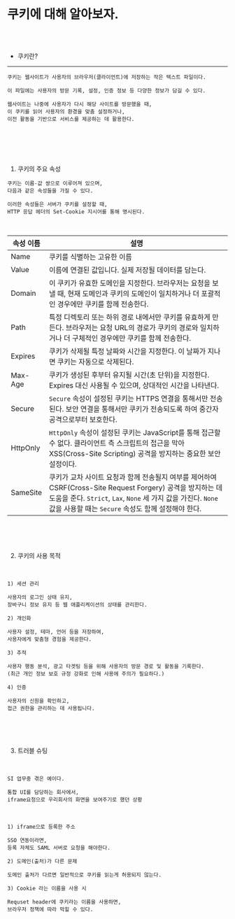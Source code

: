 # 쿠키에 대해 알아보자.

<br />
<br />

* 쿠키란?
---

```
쿠키는 웹사이트가 사용자의 브라우저(클라이언트)에 저장하는 작은 텍스트 파일이다.

이 파일에는 사용자의 방문 기록, 설정, 인증 정보 등 다양한 정보가 담길 수 있다.

웹사이트는 나중에 사용자가 다시 해당 사이트를 방문했을 때,
이 쿠키를 읽어 사용자의 환경을 맞춤 설정하거나,
이전 활동을 기반으로 서비스를 제공하는 데 활용한다.
```

<br />
<br />
<br />
<br />

1. 쿠키의 주요 속성

```
쿠키는 이름-값 쌍으로 이루어져 있으며,
다음과 같은 속성들을 가질 수 있다.

이러한 속성들은 서버가 쿠키를 설정할 때,
HTTP 응답 헤더의 Set-Cookie 지시어를 통해 명시된다.
```

<br />

| 속성 이름        | 설명                                                                                                                                                                                                                                                                                                                         |
| -------------- | -------------------------------------------------------------------------------------------------------------------------------------------------------------------------------------------------------|
| Name           | 쿠키를 식별하는 고유한 이름                                                                                                                                                                                                                                                                                        |
| Value          | 이름에 연결된 값입니다. 실제 저장될 데이터를 담는다.                                                                                                                                                                                                                                                                           |
| Domain         | 이 쿠키가 유효한 도메인을 지정한다. 브라우저는 요청을 보낼 때, 현재 도메인과 쿠키의 도메인이 일치하거나 더 포괄적인 경우에만 쿠키를 함께 전송한다.                                                                                                                                                                                      |
| Path           | 특정 디렉토리 또는 하위 경로 내에서만 쿠키를 유효하게 만든다. 브라우저는 요청 URL의 경로가 쿠키의 경로와 일치하거나 더 구체적인 경우에만 쿠키를 함께 전송한다.                                                                                                                                                                   |
| Expires        | 쿠키가 삭제될 특정 날짜와 시간을 지정한다. 이 날짜가 지나면 쿠키는 자동으로 삭제된다.                                                                                                                                                                                                                                             |
| Max-Age        | 쿠키가 생성된 후부터 유지될 시간(초 단위)을 지정한다. Expires 대신 사용될 수 있으며, 상대적인 시간을 나타낸다.                                                                                                                                                                                                             |
| Secure         | `Secure` 속성이 설정된 쿠키는 HTTPS 연결을 통해서만 전송된다. 보안 연결을 통해서만 쿠키가 전송되도록 하여 중간자 공격으로부터 보호한다.                                                                                                                                                                                 |
| HttpOnly       | `HttpOnly` 속성이 설정된 쿠키는 JavaScript를 통해 접근할 수 없다. 클라이언트 측 스크립트의 접근을 막아 XSS(Cross-Site Scripting) 공격을 방지하는 중요한 보안 설정이다.                                                                                                                                                        |
| SameSite       | 쿠키가 교차 사이트 요청과 함께 전송될지 여부를 제어하여 CSRF(Cross-Site Request Forgery) 공격을 방지하는 데 도움을 준다. `Strict`, `Lax`, `None` 세 가지 값을 가진다. `None` 값을 사용할 때는 `Secure` 속성도 함께 설정해야 한다. 

<br />
<br />
<br />

2. 쿠키의 사용 목적

<br />

`1) 세션 관리` 

```
사용자의 로그인 상태 유지,
장바구니 정보 유지 등 웹 애플리케이션의 상태를 관리한다.
```

`2) 개인화` 

```
사용자 설정, 테마, 언어 등을 저장하여,
사용자에게 맞춤형 경험을 제공한다.
```

`3) 추적`

```
사용자 행동 분석, 광고 타겟팅 등을 위해 사용자의 방문 경로 및 활동을 기록한다.
(최근 개인 정보 보호 규정 강화로 인해 사용에 주의가 필요하다.)
```

`4) 인증`

```
사용자의 신원을 확인하고,
접근 권한을 관리하는 데 사용됩니다.
```

<br />
<br />
<br />

3. 트러블 슈팅

<br />

```
SI 업무중 겪은 예이다.

통합 UI를 담당하는 회사에서,
iframe요청으로 우리회사의 화면을 보여주기로 했던 상황
```

<br />

`1) iframe으로 등록한 주소`

```
SSO 연동이라면,
등록 자체도 SAML 서버로 요청을 해야한다.
```

`2) 도메인(출처)가 다른 문제`

```
도메인 출처가 다르면 일반적으로 쿠키를 읽는게 허용되지 않는다.
```

`3) Cookie 라는 이름을 사용 시`

```
Requset header에 쿠키라는 이름을 사용하면,
브라우저 정책에 따라 막힐 수 있다.
```
